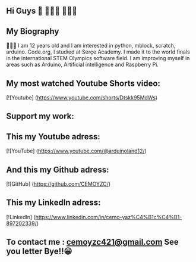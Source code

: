 ## Hi Guys 👋 🙋🏻‍♂️ 👨🏻‍💻



## **My Biography**
👨🏻‍💻
I am 12 years old and I am interested in python, mblock, scratch, arduino. Code.org, I studied at Serçe Academy. I made it to the world finals in the international STEM Olympics software field. I am improving myself in areas such as Arduino, Artificial intelligence and Raspberry Pi.


## **My most watched Youtube Shorts video:**
[![Youtube] (https://www.youtube.com/shorts/Dtskk95MdWs)

## **Support my work:**

## **This my Youtube  adress:**
[![YouTube] (https://www.youtube.com/@arduinoland12/)

## **And this my Github adress:**
[![GitHub] (https://github.com/CEMOYZC/)

## **This my Linkedln adress:**
[!Linkedln] (https://www.linkedin.com/in/cemo-yaz%C4%B1c%C4%B1-897202339/)

## **To contact me : cemoyzc421@gmail.com See you letter Bye!!😀**
